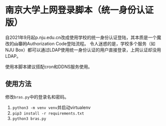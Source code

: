 # 南京大学上网登录脚本（统一身份认证版）

自2021年9月起p.nju.edu.cn改成使用学校的统一身份认证登陆，其本质是一个魔改的~~山寨的~~Authorization Code登陆流程。
令人迷惑的是，学校多个服务（如NJU Box）都可以通过LDAP使用统一身份认证的用户直接登录，上网认证却没用LDAP。

使用本脚本建议搭配cron和DDNS服务使用。

## 使用方法

修改`bras.py`中的登录名和密码。

1. `python3 -m venv venv`并启动virtualenv
2. `pip3 install -r requirements.txt`
3. `python3 bras.py`

